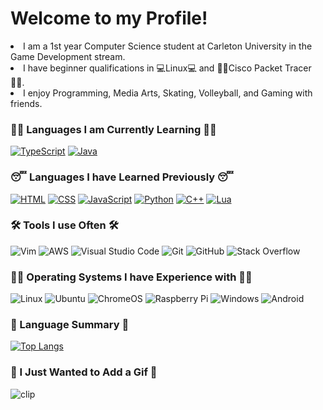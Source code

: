 <h1>Welcome to my Profile!</h1>

<li>
I am a 1st year Computer Science student at Carleton University in the Game Development stream.
<li>
I have beginner qualifications in 💻Linux💻 and 👨‍🦯Cisco Packet Tracer👨‍🦯.
<li>
I enjoy Programming, Media Arts, Skating, Volleyball, and Gaming with friends.

### **👨‍💻 Languages I am Currently Learning 👨‍💻**
<p>
  <a href="https://github.com/search?q=user%3AAidan-Lalonde-Novales+language%3Atypescript"><img alt="TypeScript" src="https://img.shields.io/badge/typescript-%23007ACC.svg?style=for-the-badge&logo=typescript&logoColor=white"></a>
  <a href="https://github.com/search?q=user%3AAidan-Lalonde-Novales+language%3Ajava"><img alt="Java" src="https://img.shields.io/badge/Java-007396.svg?style=for-the-badge&logo=java&logoColor=white"></a>
  <br/>

### **😴 Languages I have Learned Previously 😴**
<p>
  <a href="https://github.com/search?q=user%3AAidan-Lalonde-Novales+language%3Ahtml"><img alt="HTML" src="https://img.shields.io/badge/HTML-E34F26.svg?style=for-the-badge&logo=html5&logoColor=white"></a>
  <a href="https://github.com/search?q=user%3AAidan-Lalonde-Novales+language%3Acss"><img alt="CSS" src="https://img.shields.io/badge/CSS-1572B6.svg?style=for-the-badge&logo=css3&logoColor=white"></a>
  <a href="https://github.com/search?q=user%3AAidan-Lalonde-Novales+language%3Ajavascript"><img alt="JavaScript" src="https://img.shields.io/badge/JavaScript-F7DF1E.svg?style=for-the-badge&logo=javascript&logoColor=black"></a>
  <a href="https://github.com/search?q=user%3AAidan-Lalonde-Novales+language%3Apython"><img alt="Python" src="https://img.shields.io/badge/Python-14354C.svg?style=for-the-badge&logo=python&logoColor=white"></a>
  <a href="https://github.com/search?q=user%3AAidan-Lalonde-Novales+language%3Acpp"><img alt="C++" src="https://custom-icon-badges.herokuapp.com/badge/C++-9C033A.svg?style=for-the-badge&logo=cpp2&logoColor=white"></a>
  <a href="https://github.com/search?q=user%3AAidan-Lalonde-Novales+language%3Alua"><img alt="Lua" src="https://img.shields.io/badge/lua-%23007ACC.svg?style=for-the-badge&logo=lua&logoColor=white"></a>
  
  <br/>
  
### **🛠️ Tools I use Often 🛠️**
  
  ![Vim](https://img.shields.io/badge/VIM-%2311AB00.svg?style=for-the-badge&logo=vim&logoColor=white)
  ![AWS](https://img.shields.io/badge/AWS-%23FF9900.svg?style=for-the-badge&logo=amazon-aws&logoColor=white)
  ![Visual Studio Code](https://img.shields.io/badge/Visual%20Studio%20Code-0078d7.svg?style=for-the-badge&logo=visual-studio-code&logoColor=white)
  ![Git](https://img.shields.io/badge/git-%23F05033.svg?style=for-the-badge&logo=git&logoColor=white)
  ![GitHub](https://img.shields.io/badge/github-%23121011.svg?style=for-the-badge&logo=github&logoColor=white)
  ![Stack Overflow](https://img.shields.io/badge/-Stackoverflow-FE7A16?style=for-the-badge&logo=stack-overflow&logoColor=white)
  <br/>

### **🚶‍♂️ Operating Systems I have Experience with 🚶‍♂️**
<p>
  <img src="https://img.shields.io/badge/Linux-FCC624?style=for-the-badge&logo=linux&logoColor=white" alt="Linux">
  <img src="https://img.shields.io/badge/Ubuntu-E95420?style=for-the-badge&logo=ubuntu&logoColor=white" alt="Ubuntu">
  <img src="https://img.shields.io/badge/chrome%20os-3d89fc?style=for-the-badge&logo=google%20chrome&logoColor=white" alt="ChromeOS">
  <img src="https://img.shields.io/badge/-RaspberryPi-C51A4A?style=for-the-badge&logo=Raspberry-Pi&logoColor=white" alt="Raspberry Pi">
  <img src="https://img.shields.io/badge/Windows-0078D6?style=for-the-badge&logo=windows&logoColor=white" alt="Windows">
  <img src="https://img.shields.io/badge/Android-3DDC84?style=for-the-badge&logo=android&logoColor=white" alt="Android")
  <br/>
  
### **💬 Language Summary 💬**
  
  [![Top Langs](https://github-readme-stats.vercel.app/api/top-langs/?username=Aidan-Lalonde-Novales&layout=compact)](https://github.com/anuraghazra/github-readme-stats)

### **🎥 I Just Wanted to Add a Gif 🎥**

<img alt="clip" src="clip.gif"></img>
